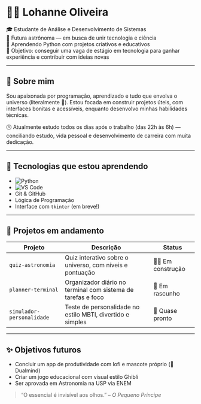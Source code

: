 # 👩‍💻 Lohanne Oliveira

🎓 Estudante de Análise e Desenvolvimento de Sistemas  
🌌 Futura astrônoma — em busca de unir tecnologia e ciência  
🐍 Aprendendo Python com projetos criativos e educativos  
🎯 Objetivo: conseguir uma vaga de estágio em tecnologia para ganhar experiência e contribuir com ideias novas

---

## 🌱 Sobre mim

Sou apaixonada por programação, aprendizado e tudo que envolva o universo (literalmente 🌙). Estou focada em construir projetos úteis, com interfaces bonitas e acessíveis, enquanto desenvolvo minhas habilidades técnicas.

🕒 Atualmente estudo todos os dias após o trabalho (das 22h às 6h) — conciliando estudo, vida pessoal e desenvolvimento de carreira com muita dedicação.

---

## 💼 Tecnologias que estou aprendendo

- ![Python](https://img.shields.io/badge/Python-3776AB?style=for-the-badge&logo=python&logoColor=white)
- ![VS Code](https://img.shields.io/badge/VSCode-007ACC?style=for-the-badge&logo=visual-studio-code&logoColor=white)
- Git & GitHub  
- Lógica de Programação  
- Interface com `tkinter` (em breve!)

---

## 🚧 Projetos em andamento

| Projeto | Descrição | Status |
|--------|-----------|--------|
| `quiz-astronomia` | Quiz interativo sobre o universo, com níveis e pontuação | 👩‍🔬 Em construção |
| `planner-terminal` | Organizador diário no terminal com sistema de tarefas e foco | 🧘 Em rascunho |
| `simulador-personalidade` | Teste de personalidade no estilo MBTI, divertido e simples | 🧠 Quase pronto |

---

## ✨ Objetivos futuros

- Concluir um app de produtividade com lofi e mascote próprio (🌙 Dualmind)
- Criar um jogo educacional com visual estilo Ghibli
- Ser aprovada em Astronomia na USP via ENEM


> “O essencial é invisível aos olhos.” – *O Pequeno Príncipe*
